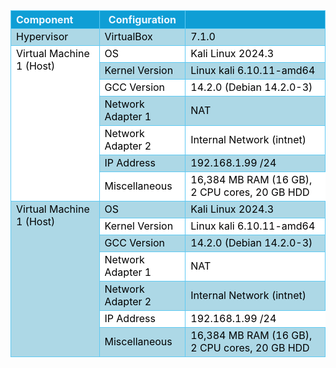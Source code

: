 <table>
  <thread>
    <tr>
      <th style="border: 1px solid #60caf3; font-weight: bold; background-color: #0f9ed5; color: aliceblue; text-align: left;">Component</th>
      <th style="border: 1px solid #60caf3; font-weight: bold; background-color: #0f9ed5; color: aliceblue; text-align: center;">Configuration</th>
      <th style="border: 1px solid #60caf3; font-weight: bold; background-color: #0f9ed5; color: aliceblue; text-align: center;"></th>
    </tr>
  </thread>
  <tbody>
  <!-- border: 1px solid #0b78a2; -->
  <tr>
    <td rowspan="1", style="border: 1px solid #60caf3; background-color: lightblue; color: black; text-align: left;">Hypervisor</td>
    <td rowspan="1", style="border: 1px solid #60caf3; background-color: lightblue; color: black;">VirtualBox</td>
    <td rowspan="1", style="border: 1px solid #60caf3; background-color: lightblue; color: black;">7.1.0</td>
  </tr>
    <tr>
      <td rowspan="7", style="border: 1px solid #60caf3; background-color: white; color: black; text-align: left; vertical-align: top;">Virtual Machine 1 (Host)</td>
      <td rowspan="1", style="border: 1px solid #60caf3; background-color: white; color: black;">OS</td>
        <td rowspan="1", style="border: 1px solid #60caf3; background-color: white; color: black;">Kali Linux 2024.3</td>
    </tr>
    <tr>
      <td rowspan="1", style="border: 1px solid #60caf3; background-color: lightblue; color: black; text-align: left">Kernel Version</td>
        <td rowspan="1", style="border: 1px solid #60caf3; background-color: lightblue; color: black;">Linux kali 6.10.11-amd64</td>
    </tr>
    <tr>
        <td rowspan="1", style="border: 1px solid #60caf3; background-color: white; color: black;">GCC Version</td>
        <td rowspan="1", style="border: 1px solid #60caf3; background-color: white; color: black;">14.2.0 (Debian 14.2.0-3)</td>
    </tr>
    <tr>
        <td rowspan="1", style="border: 1px solid #60caf3; background-color: lightblue; color: black;">Network Adapter 1</td>
        <td rowspan="1", style="border: 1px solid #60caf3; background-color: lightblue; color: black;">NAT</td>
    </tr>
    <tr>
        <td rowspan="1", style="border: 1px solid #60caf3; background-color: white; color: black;">Network Adapter 2</td>
        <td rowspan="1", style="border: 1px solid #60caf3; background-color: white; color: black;">Internal Network (intnet)</td>
    </tr>
    <tr>
        <td rowspan="1", style="border: 1px solid #60caf3; background-color: lightblue; color: black;">IP Address</td>
        <td rowspan="1", style="border: 1px solid #60caf3; background-color: lightblue; color: black;">192.168.1.99 /24</td>
    </tr>
    <tr>
        <td rowspan="1", style="border: 1px solid #60caf3; background-color: white; color: black;">Miscellaneous</td>
        <td rowspan="1", style="background-color: white; color: black;">16,384 MB RAM (16 GB), 2 CPU cores, 20 GB HDD</td>
    </tr>
    <tr>
      <td rowspan="7", style="border: 1px solid #60caf3; background-color: lightblue; color: black; text-align: left;vertical-align: top; ">Virtual Machine 1 (Host)</td>
      <td rowspan="1", style="border: 1px solid #60caf3; background-color: lightblue; color: black;">OS</td>
        <td rowspan="1", style="border: 1px solid #60caf3; background-color: lightblue; color: black;">Kali Linux 2024.3</td>
    </tr>
    <tr>
      <td rowspan="1", style="border: 1px solid #60caf3; background-color: white; color: black; text-align: left">Kernel Version</td>
        <td rowspan="1", style="border: 1px solid #60caf3; background-color: white; color: black;">Linux kali 6.10.11-amd64</td>
    </tr>
    <tr>
        <td rowspan="1", style="border: 1px solid #60caf3; background-color: lightblue; color: black;">GCC Version</td>
        <td rowspan="1", style="border: 1px solid #60caf3; background-color: lightblue; color: black;">14.2.0 (Debian 14.2.0-3)</td>
    </tr>
    <tr>
        <td rowspan="1", style="border: 1px solid #60caf3; background-color: white; color: black;">Network Adapter 1</td>
        <td rowspan="1", style="border: 1px solid #60caf3; background-color: white; color: black;">NAT</td>
    </tr>
    <tr>
        <td rowspan="1", style="border: 1px solid #60caf3; background-color: lightblue; color: black;">Network Adapter 2</td>
        <td rowspan="1", style="border: 1px solid #60caf3; background-color: lightblue; color: black;">Internal Network (intnet)</td>
    </tr>
    <tr>
        <td rowspan="1", style="border: 1px solid #60caf3; background-color: white; color: black;">IP Address</td>
        <td rowspan="1", style="background-color: white; color: black;">192.168.1.99 /24</td>
    </tr>
    <tr>
        <td rowspan="1", style="border: 1px solid #60caf3; background-color: lightblue; color: black;">Miscellaneous</td>
        <td rowspan="1", style="border: 1px solid #60caf3; background-color: lightblue; color: black;">16,384 MB RAM (16 GB), 2 CPU cores, 20 GB HDD</td>
    </tr>
  </tbody>
</table>
<!-- #caedfb -->
